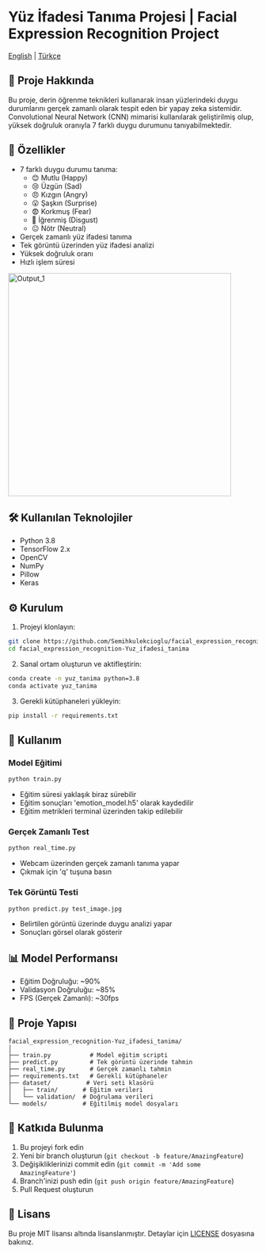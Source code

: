 # Yüz İfadesi Tanıma Projesi | Facial Expression Recognition Project

[English](README_EN.md) | [Türkçe](README.md)

## 📌 Proje Hakkında

Bu proje, derin öğrenme teknikleri kullanarak insan yüzlerindeki duygu durumlarını gerçek zamanlı olarak tespit eden bir yapay zeka sistemidir. Convolutional Neural Network (CNN) mimarisi kullanılarak geliştirilmiş olup, yüksek doğruluk oranıyla 7 farklı duygu durumunu tanıyabilmektedir.

## 🎯 Özellikler

- 7 farklı duygu durumu tanıma:
  - 😊 Mutlu (Happy)
  - 😢 Üzgün (Sad)
  - 😠 Kızgın (Angry)
  - 😮 Şaşkın (Surprise)
  - 😨 Korkmuş (Fear)
  - 🤢 İğrenmiş (Disgust)
  - 😐 Nötr (Neutral)
- Gerçek zamanlı yüz ifadesi tanıma
- Tek görüntü üzerinden yüz ifadesi analizi
- Yüksek doğruluk oranı
- Hızlı işlem süresi

<img width="450" height="450" alt="Output_1" src="https://github.com/user-attachments/assets/01bd669b-5b45-4f03-8b11-cc57b782e990" />


## 🛠️ Kullanılan Teknolojiler

- Python 3.8
- TensorFlow 2.x
- OpenCV
- NumPy
- Pillow
- Keras

## ⚙️ Kurulum

1. Projeyi klonlayın:
```bash
git clone https://github.com/Semihkulekcioglu/facial_expression_recognition-Yuz_ifadesi_tanima.git
cd facial_expression_recognition-Yuz_ifadesi_tanima
```

2. Sanal ortam oluşturun ve aktifleştirin:
```bash
conda create -n yuz_tanima python=3.8
conda activate yuz_tanima
```

3. Gerekli kütüphaneleri yükleyin:
```bash
pip install -r requirements.txt
```

## 🚀 Kullanım

### Model Eğitimi
```bash
python train.py
```
- Eğitim süresi yaklaşık biraz sürebilir
- Eğitim sonuçları 'emotion_model.h5' olarak kaydedilir
- Eğitim metrikleri terminal üzerinden takip edilebilir

### Gerçek Zamanlı Test
```bash
python real_time.py
```
- Webcam üzerinden gerçek zamanlı tanıma yapar
- Çıkmak için 'q' tuşuna basın

### Tek Görüntü Testi
```bash
python predict.py test_image.jpg
```
- Belirtilen görüntü üzerinde duygu analizi yapar
- Sonuçları görsel olarak gösterir

## 📊 Model Performansı

- Eğitim Doğruluğu: ~90%
- Validasyon Doğruluğu: ~85%
- FPS (Gerçek Zamanlı): ~30fps

## 📁 Proje Yapısı

```
facial_expression_recognition-Yuz_ifadesi_tanima/
│
├── train.py           # Model eğitim scripti
├── predict.py         # Tek görüntü üzerinde tahmin
├── real_time.py       # Gerçek zamanlı tahmin
├── requirements.txt   # Gerekli kütüphaneler
├── dataset/          # Veri seti klasörü
│   ├── train/       # Eğitim verileri
│   └── validation/  # Doğrulama verileri
└── models/          # Eğitilmiş model dosyaları
```

## 🤝 Katkıda Bulunma

1. Bu projeyi fork edin
2. Yeni bir branch oluşturun (`git checkout -b feature/AmazingFeature`)
3. Değişikliklerinizi commit edin (`git commit -m 'Add some AmazingFeature'`)
4. Branch'inizi push edin (`git push origin feature/AmazingFeature`)
5. Pull Request oluşturun

## 📝 Lisans

Bu proje MIT lisansı altında lisanslanmıştır. Detaylar için [LICENSE](LICENSE) dosyasına bakınız.
